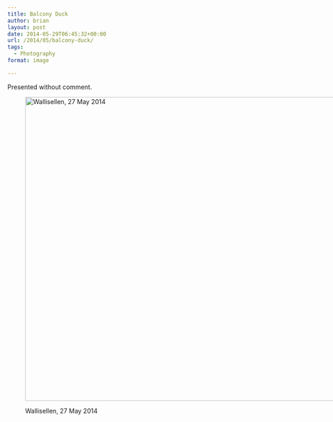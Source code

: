 ```yaml
---
title: Balcony Duck
author: brian
layout: post
date: 2014-05-29T06:45:32+00:00
url: /2014/05/balcony-duck/
tags:
  - Photography
format: image

---
```

Presented without comment.<figure id="attachment_1101" style="width: 1024px" class="wp-caption aligncenter">

[<img class="size-full wp-image-1101 " alt="Wallisellen, 27 May 2014" src="https://trammell.ch/wp-content/uploads/2014/05/IMG_8076.jpg" width="1024" height="682" srcset="https://trammell.ch/wp-content/uploads/2014/05/IMG_8076.jpg 1024w, https://trammell.ch/wp-content/uploads/2014/05/IMG_8076-480x319.jpg 480w" sizes="(max-width: 1024px) 100vw, 1024px" />][1]<figcaption class="wp-caption-text">Wallisellen, 27 May 2014</figcaption></figure>

 [1]: https://trammell.ch/wp-content/uploads/2014/05/IMG_8076.jpg